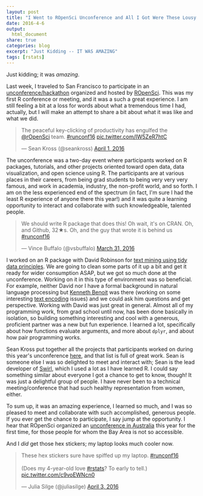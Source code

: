 ```yaml
---
layout: post
title: "I Went to ROpenSci Unconference and All I Got Were These Lousy Hex Stickers"
date: 2016-4-6
output:
  html_document
share: true
categories: blog
excerpt: "Just Kidding -- IT WAS AMAZING"
tags: [rstats]
---
```




Just kidding; it was *amazing*.

Last week, I traveled to San Francisco to participate in an [unconference/hackathon](http://unconf16.ropensci.org/) organized and hosted by [ROpenSci](https://ropensci.org/). This was my first R conference or meeting, and it was a such a great experience. I am still feeling a bit at a loss for words about what a tremendous time I had, actually, but I will make an attempt to share a bit about what it was like and what we did.

<blockquote class="twitter-tweet" data-lang="en"><p lang="en" dir="ltr">The peaceful key-clicking of productivity has engulfed the <a href="https://twitter.com/rOpenSci">@rOpenSci</a> team. <a href="https://twitter.com/hashtag/runconf16?src=hash">#runconf16</a> <a href="https://t.co/IW5ZeR7htC">pic.twitter.com/IW5ZeR7htC</a></p>&mdash; Sean Kross (@seankross) <a href="https://twitter.com/seankross/status/715979416656949248">April 1, 2016</a></blockquote>
<script async src="http://platform.twitter.com/widgets.js" charset="utf-8"></script>

The unconference was a two-day event where participants worked on R packages, tutorials, and other projects oriented toward open data, data visualization, and open science using R. The participants are at various places in their careers, from being grad students to being very very very famous, and work in academia, industry, the non-profit world, and so forth. I am on the less experienced end of the spectrum (in fact, I'm sure I had the least R experience of anyone there this year!) and it was quite a learning opportunity to interact and collaborate with such knowledgeable, talented people.

<blockquote class="twitter-tweet" data-lang="en"><p lang="en" dir="ltr">We should write R package that does this! Oh wait, it&#39;s on CRAN. Oh, and Github, 32★s. Oh, and the guy that wrote it is behind us <a href="https://twitter.com/hashtag/runconf16?src=hash">#runconf16</a></p>&mdash; Vince Buffalo (@vsbuffalo) <a href="https://twitter.com/vsbuffalo/status/715599751144603648">March 31, 2016</a></blockquote>
<script async src="http://platform.twitter.com/widgets.js" charset="utf-8"></script>

I worked on an R package with David Robinson for [text mining using tidy data principles](https://github.com/juliasilge/tidytext). We are going to clean some parts of it up a bit and get it ready for wider consumption ASAP, but we got so much done at the unconference. Working on it in this type of environment was so beneficial. For example, neither David nor I have a formal background in natural language processing but [Kenneth Benoit](https://twitter.com/kenbenoit) was there (working on some interesting [text encoding](https://github.com/kbenoit/quanteda) issues) and we could ask him questions and get perspective. Working with David was just great in general. Almost all of my programming work, from grad school until now, has been done basically in isolation, so building something interesting and cool with a generous, proficient partner was a new but fun experience. I learned a lot, specifically about how functions evaluate arguments, and more about `dplyr`, and about how pair programming works.

Sean Kross put together all the projects that participants worked on during this year's unconference [here](http://seankross.com/notes/runconf16/), and that list is full of great work. Sean is someone else I was so delighted to meet and interact with; Sean is the lead developer of [Swirl](http://swirlstats.com/), which I used a lot as I have learned R. I could say something similar about everyone I got a chance to get to know, though! It was just a delightful group of people. I have never been to a technical meeting/conference that had such healthy representation from women, either.

To sum up, it was an amazing experience, I learned so much, and I was so pleased to meet and collaborate with such accomplished, generous people. If you ever get the chance to participate, I say jump at the opportunity. I hear that ROpenSci organized an [unconference in Australia](http://auunconf.ropensci.org/) this year for the first time, for those people for whom the Bay Area is not so accessible.

And I *did* get those hex stickers; my laptop looks much cooler now.

<blockquote class="twitter-tweet" data-lang="en"><p lang="en" dir="ltr">These hex stickers sure have spiffed up my laptop. <a href="https://twitter.com/hashtag/runconf16?src=hash">#runconf16</a> <br><br>(Does my 4-year-old love <a href="https://twitter.com/hashtag/rstats?src=hash">#rstats</a>? To early to tell.) <a href="https://t.co/c9voEWNcn0">pic.twitter.com/c9voEWNcn0</a></p>&mdash; Julia Silge (@juliasilge) <a href="https://twitter.com/juliasilge/status/716725817154211840">April 3, 2016</a></blockquote>
<script async src="http://platform.twitter.com/widgets.js" charset="utf-8"></script>
